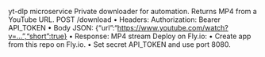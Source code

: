 yt-dlp microservice
Private downloader for automation. Returns MP4 from a YouTube URL.
POST /download
	•	Headers: Authorization: Bearer API_TOKEN
	•	Body JSON: {“url”:“https://www.youtube.com/watch?v=…”,“short”:true}
	•	Response: MP4 stream
 Deploy on Fly.io:
	•	Create app from this repo on Fly.io.
	•	Set secret API_TOKEN and use port 8080.
